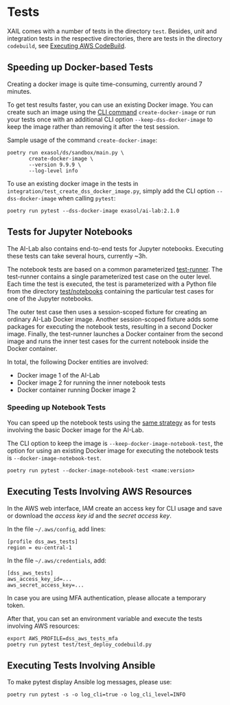 # Tests

XAIL comes with a number of tests in the directory `test`. Besides, unit and integration tests in the respective directories, there are tests in the directory `codebuild`, see [Executing AWS CodeBuild](ci.md#executing-aws-codebuild).

## Speeding up Docker-based Tests

Creating a docker image is quite time-consuming, currently around 7 minutes.

To get test results faster, you can use an existing Docker image. You can create such an image using the [CLI command](commands.md#release-commands) `create-docker-image` or run your tests once with an additional CLI option `--keep-dss-docker-image` to keep the image rather than removing it after the test session.

Sample usage of the command `create-docker-image`:
```shell
poetry run exasol/ds/sandbox/main.py \
       create-docker-image \
       --version 9.9.9 \
       --log-level info
```

To use an existing docker image in the tests in `integration/test_create_dss_docker_image.py`, simply add the CLI option `--dss-docker-image` when calling `pytest`:

```shell
poetry run pytest --dss-docker-image exasol/ai-lab:2.1.0
```

## Tests for Jupyter Notebooks

The AI-Lab also contains end-to-end tests for Jupyter notebooks. Executing these tests can take several hours, currently ~3h.

The notebook tests are based on a common parameterized [test-runner](../../test/notebook_test_runner/test_notebooks_in_dss_docker_image.py). The test-runner contains a single parameterized test case on the outer level. Each time the test is executed, the test is parameterized with a Python file from the directory [test/notebooks](../../test/notebooks/) containing the particular test cases for one of the Jupyter notebooks.

The outer test case then uses a session-scoped fixture for creating an ordinary AI-Lab Docker image. Another session-scoped fixture adds some packages for executing the notebook tests, resulting in a second Docker image. Finally, the test-runner launches a Docker container from the second image and runs the inner test cases for the current notebook inside the Docker container.

In total, the following Docker entities are involved:
* Docker image 1 of the AI-Lab
* Docker image 2 for running the inner notebook tests
* Docker container running Docker image 2

### Speeding up Notebook Tests

You can speed up the notebook tests using the [same strategy](#speeding-up-docker-based-tests) as for tests involving the basic Docker image for the AI-Lab.

The CLI option to keep the image is `--keep-docker-image-notebook-test`, the option for using an existing Docker image for executing the notebook tests is `--docker-image-notebook-test`.

```shell
poetry run pytest --docker-image-notebook-test <name:version>
```

## Executing Tests Involving AWS Resources

In the AWS web interface, IAM create an access key for CLI usage and save or download the *access key id* and the *secret access key*.

In the file `~/.aws/config`, add lines:

```
[profile dss_aws_tests]
region = eu-central-1
```

In the file `~/.aws/credentials`, add:

```
[dss_aws_tests]
aws_access_key_id=...
aws_secret_access_key=...
```

In case you are using MFA authentication, please allocate a temporary token.

After that, you can set an environment variable and execute the tests involving AWS resources:

```shell
export AWS_PROFILE=dss_aws_tests_mfa
poetry run pytest test/test_deploy_codebuild.py
```

## Executing Tests Involving Ansible

To make pytest display Ansible log messages, please use:

```shell
poetry run pytest -s -o log_cli=true -o log_cli_level=INFO
```

